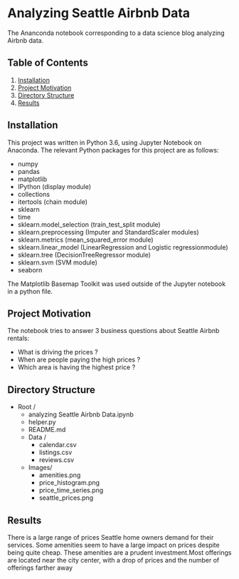 # Analyzing Seattle Airbnb Data
The Ananconda notebook corresponding to a data science blog analyzing Airbnb data.

## Table of Contents

1. [Installation](#installation)
2. [Project Motivation](#motivation)
3. [Directory Structure](#directoryStructure)
4. [Results](#results)

## Installation <a name="installation"></a>

This project was written in Python 3.6, using Jupyter Notebook on Anaconda. The relevant Python packages for this project are as follows:

- numpy
- pandas
- matplotlib
- IPython (display module)
- collections
- itertools (chain module)
- sklearn
- time
- sklearn.model_selection (train_test_split module)
- sklearn.preprocessing (Imputer and StandardScaler modules)
- sklearn.metrics (mean_squared_error module)
- sklearn.linear_model (LinearRegression and Logistic regressionmodule)
- sklearn.tree (DecisionTreeRegressor module)
- sklearn.svm (SVM module)
- seaborn

The Matplotlib Basemap Toolkit was used outside of the Jupyter notebook in a python file.

## Project Motivation <a name="motivation"></a>

The notebook tries to answer 3 business questions about Seattle Airbnb rentals:

- What is driving the prices ?
- When are people paying the high prices ?
- Which area is having the highest price ?

## Directory Structure <a name="directoryStructure"></a>

- Root /
    - analyzing Seattle Airbnb Data.ipynb  
    - helper.py  
    - README.md  
    - Data /  
        - calendar.csv  
        - listings.csv  
        - reviews.csv  
    - Images/  
        - amenities.png  
        - price_histogram.png    
        - price_time_series.png  
        - seattle_prices.png  

## Results <a name="results"></a>
There is a large range of prices Seattle home owners demand for their services. Some amenities seem to have a large impact on prices despite being quite cheap. These amenities are a prudent investment.Most offerings are located near the city center, with a drop of prices and the number of offerings farther away
